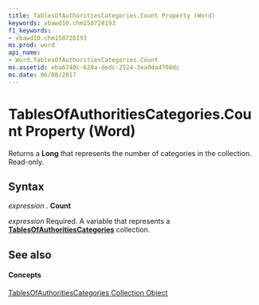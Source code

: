 ```yaml
---
title: TablesOfAuthoritiesCategories.Count Property (Word)
keywords: vbawd10.chm158728193
f1_keywords:
- vbawd10.chm158728193
ms.prod: word
api_name:
- Word.TablesOfAuthoritiesCategories.Count
ms.assetid: eba6740c-628a-dedc-2524-3ea9da4708dc
ms.date: 06/08/2017
---
```



# TablesOfAuthoritiesCategories.Count Property (Word)

Returns a  **Long** that represents the number of categories in the collection. Read-only.


## Syntax

 _expression_ . **Count**

 _expression_ Required. A variable that represents a **[TablesOfAuthoritiesCategories](Word.tablesofauthoritiescategories.md)** collection.


## See also


#### Concepts


[TablesOfAuthoritiesCategories Collection Object](Word.tablesofauthoritiescategories.md)

